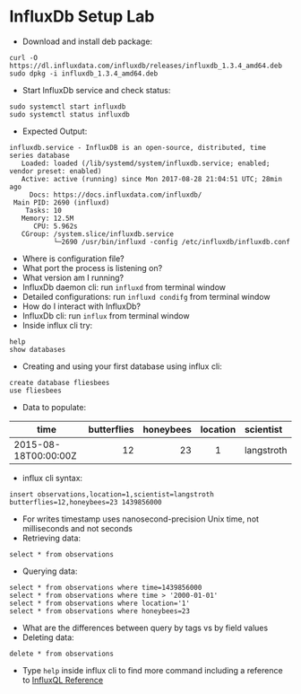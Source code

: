 # InfluxDb Setup Lab

* Download and install deb package:
```
curl -O https://dl.influxdata.com/influxdb/releases/influxdb_1.3.4_amd64.deb
sudo dpkg -i influxdb_1.3.4_amd64.deb
```
* Start InfluxDb service and check status:
```
sudo systemctl start influxdb
sudo systemctl status influxdb
```
* Expected Output:
```
influxdb.service - InfluxDB is an open-source, distributed, time series database
   Loaded: loaded (/lib/systemd/system/influxdb.service; enabled; vendor preset: enabled)
   Active: active (running) since Mon 2017-08-28 21:04:51 UTC; 28min ago
     Docs: https://docs.influxdata.com/influxdb/
 Main PID: 2690 (influxd)
    Tasks: 10
   Memory: 12.5M
      CPU: 5.962s
   CGroup: /system.slice/influxdb.service
           └─2690 /usr/bin/influxd -config /etc/influxdb/influxdb.conf 
```
* Where is configuration file?
* What port the process is listening on?
* What version am I running?
* InfluxDb daemon cli: run ```influxd``` from terminal window
* Detailed configurations: run ```influxd condifg``` from terminal window
* How do I interact with InfluxDb?
* InfluxDb cli: run ```influx``` from terminal window
* Inside influx cli try:
```
help
show databases
```
* Creating and using your first database using influx cli:
```
create database fliesbees
use fliesbees
```
* Data to populate:

| time | butterflies | honeybees | location | scientist |
| --- | ---: | ---: | :---: | :--- |
| 2015-08-18T00:00:00Z | 12 | 23 | 1 | langstroth |

* influx cli syntax:
```
insert observations,location=1,scientist=langstroth butterflies=12,honeybees=23 1439856000
```
* For writes timestamp uses nanosecond-precision Unix time, not milliseconds and not seconds
* Retrieving data:
```
select * from observations
```
* Querying data:
```
select * from observations where time=1439856000
select * from observations where time > '2000-01-01'
select * from observations where location='1'
select * from observations where honeybees=23
```
* What are the differences between query by tags vs by field values
* Deleting data:
```
delete * from observations
```
* Type ```help``` inside influx cli to find more command including a reference to <a href="https://docs.influxdata.com/influxdb/v1.3/query_language/spec/" target="_blank">InfluxQL Reference</a> 